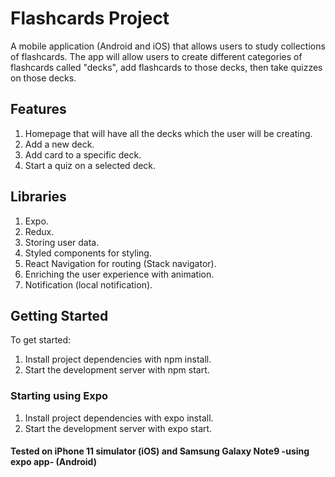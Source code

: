 # Flashcards Project

A mobile application (Android and iOS) that allows users to study collections of flashcards. The app will allow users to create different categories of flashcards called "decks", add flashcards to those decks, then take quizzes on those decks.

## Features

1. Homepage that will have all the decks which the user will be creating.
1. Add a new deck.
1. Add card to a specific deck.
1. Start a quiz on a selected deck.

## Libraries

1. Expo.
1. Redux.
1. Storing user data.
1. Styled components for styling.
1. React Navigation for routing (Stack navigator).
1. Enriching the user experience with animation.
1. Notification (local notification).

## Getting Started

To get started:

1. Install project dependencies with npm install.
1. Start the development server with npm start.

### Starting using Expo

1. Install project dependencies with expo install.
1. Start the development server with expo start.

#### Tested on iPhone 11 simulator (iOS) and Samsung Galaxy Note9 -using expo app- (Android)
